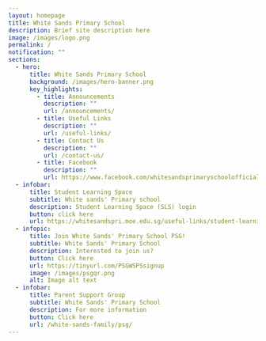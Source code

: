 ```yaml
---
layout: homepage
title: White Sands Primary School
description: Brief site description here
image: /images/logo.png
permalink: /
notification: ""
sections:
  - hero:
      title: White Sands Primary School
      background: /images/hero-banner.png
      key_highlights:
        - title: Announcements
          description: ""
          url: /announcements/
        - title: Useful Links
          description: ""
          url: /useful-links/
        - title: Contact Us
          description: ""
          url: /contact-us/
        - title: Facebook
          description: ""
          url: https://www.facebook.com/whitesandsprimaryschoolofficial/
  - infobar:
      title: Student Learning Space
      subtitle: White sands' Primary school
      description: Student Learning Space (SLS) login
      button: click here
      url: https://whitesandspri.moe.edu.sg/useful-links/student-learning-space-sls
  - infopic:
      title: Join White Sands' Primary School PSG!
      subtitle: White Sands' Primary School
      description: Interested to join us?
      button: Click here
      url: https://tinyurl.com/PSGWSPSsignup
      image: /images/psgqr.png
      alt: Image alt text
  - infobar:
      title: Parent Support Group
      subtitle: White Sands' Primary School
      description: For more information
      button: Click here
      url: /white-sands-family/psg/
---
```

